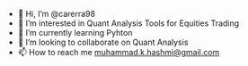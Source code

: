 - 👋 Hi, I’m @carerra98
- 👀 I’m interested in Quant Analysis Tools for Equities Trading
- 🌱 I’m currently learning Pyhton
- 💞️ I’m looking to collaborate on Quant Analysis
- 📫 How to reach me muhammad.k.hashmi@gmail.com

<!---
carerra98/carerra98 is a ✨ special ✨ repository because its `README.md` (this file) appears on your GitHub profile.
You can click the Preview link to take a look at your changes.
--->

